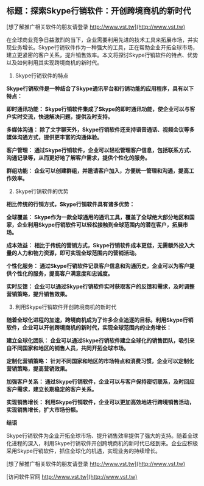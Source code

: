 ## **标题：探索Skype行销软件：开创跨境商机的新时代**

[想了解推广相关软件的朋友请登录 http://www.vst.tw](http://www.vst.tw)

在全球商业竞争日益激烈的当下，企业需要利用先进的技术工具来拓展市场，并实现业务增长。Skype行销软件作为一种强大的工具，正在帮助企业开拓全球市场，建立更紧密的客户关系，提升销售效率。本文将探讨Skype行销软件的特点、优势以及如何利用其实现跨境商机的新时代。

1. Skype行销软件的特点

**Skype行销软件是一种结合了Skype通讯平台和行销功能的应用程序，具有以下特点：**

**即时通讯功能： Skype行销软件集成了Skype的即时通讯功能，使企业可以与客户实时交流，快速解决问题，提供及时支持。**

**多媒体沟通： 除了文字聊天外，Skype行销软件还支持语音通话、视频会议等多媒体沟通方式，提供更丰富的沟通体验。**

**客户管理： 通过Skype行销软件，企业可以轻松管理客户信息，包括联系方式、沟通记录等，从而更好地了解客户需求，提供个性化的服务。**

**群组功能： 企业可以创建群组，并邀请客户加入，方便统一管理和沟通，提高工作效率。**

2. Skype行销软件的优势

**相比传统的行销方式，Skype行销软件具有诸多优势：**

**全球覆盖： Skype作为一款全球通用的通讯工具，覆盖了全球绝大部分地区和国家，企业利用Skype行销软件可以轻松接触到全球范围内的潜在客户，拓展市场。**

**成本效益： 相比于传统的营销方式，Skype行销软件成本更低，无需额外投入大量的人力和物力资源，即可实现全球范围内的营销活动。**

**个性化服务： 通过Skype行销软件记录客户信息和沟通历史，企业可以为客户提供个性化的服务，提高客户满意度和忠诚度。**

**实时反馈： 企业可以通过Skype行销软件实时获取客户的反馈和需求，及时调整营销策略，提升销售效果。**

3. 利用Skype行销软件开创跨境商机的新时代

**随着全球化进程的加速，跨境商机成为了许多企业追逐的目标。利用Skype行销软件，企业可以开创跨境商机的新时代，实现全球范围内的业务增长：**

**建立全球化团队： 企业可以通过Skype行销软件建立全球化的销售团队，吸引来自不同国家和地区的销售人员，共同开拓全球市场。**

**定制化营销策略： 针对不同国家和地区的市场特点和消费习惯，企业可以定制化营销策略，提高营销效果。**

**加强客户关系： 通过Skype行销软件，企业可以与客户保持密切联系，及时回应客户需求，建立长期稳定的客户关系。**

**实现销售增长： 利用Skype行销软件，企业可以更加高效地进行跨境销售活动，实现销售增长，扩大市场份额。**

**结语**

Skype行销软件为企业开拓全球市场、提升销售效率提供了强大的支持。随着全球化进程的深入，利用Skype行销软件开创跨境商机的新时代已经到来。企业应积极采用Skype行销软件，抓住全球化的机遇，实现业务的持续增长。

[想了解推广相关软件的朋友请登录 http://www.vst.tw](http://www.vst.tw)


[访问软件官网 http://www.vst.tw](http://www.vst.tw)
